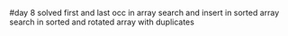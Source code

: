 #day 8
solved
first and last occ in array
search and insert in sorted array
search in sorted and rotated array with duplicates